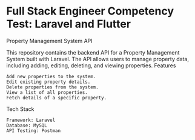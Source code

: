 # Full Stack Engineer Competency Test: Laravel and Flutter
 
Property Management System API

This repository contains the backend API for a Property Management System built with Laravel. The API allows users to manage property data, including adding, editing, deleting, and viewing properties.
Features

    Add new properties to the system.
    Edit existing property details.
    Delete properties from the system.
    View a list of all properties.
    Fetch details of a specific property.

Tech Stack

    Framework: Laravel
    Database: MySQL
    API Testing: Postman
